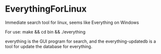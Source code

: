 # EverythingForLinux
Immediate search tool for linux, seems like Everything on Windows

For use:
make &&
cd bin &&
./everything

everything is the GUI program for search, and the everything-updatedb is a tool for update the database for everything.
